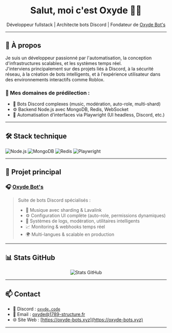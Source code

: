 <h1 align="center">Salut, moi c'est Oxyde 👨‍💻</h1>

<p align="center">
Développeur fullstack | Architecte bots Discord | Fondateur de <a href="https://oxyde-bots.xyz">Oxyde Bot's</a>
</p>

---

## 🚀 À propos

Je suis un développeur passionné par l'automatisation, la conception d'infrastructures scalables, et les systèmes temps réel.  
J'interviens principalement sur des projets liés à Discord, à la sécurité réseau, à la création de bots intelligents, et à l'expérience utilisateur dans des environnements interactifs comme Roblox.

### 🧠 Mes domaines de prédilection :

- 🔁 Bots Discord complexes (music, modération, auto-role, multi-shard)
- ⚙️ Backend Node.js avec MongoDB, Redis, WebSocket
- 🧪 Automatisation d’interfaces via Playwright (UI headless, Discord, etc.)

---

## 🛠️ Stack technique

![Node.js](https://img.shields.io/badge/Node.js-339933?style=for-the-badge&logo=nodedotjs&logoColor=white)
![MongoDB](https://img.shields.io/badge/MongoDB-47A248?style=for-the-badge&logo=mongodb&logoColor=white)
![Redis](https://img.shields.io/badge/Redis-DC382D?style=for-the-badge&logo=redis&logoColor=white)
![Playwright](https://img.shields.io/badge/Playwright-2EAD33?style=for-the-badge&logo=playwright&logoColor=white)

---

## 🧩 Projet principal

### 🎧 [Oxyde Bot's](https://oxyde-bots.xyz)

> Suite de bots Discord spécialisés :
>
> - 🎵 Musique avec sharding & Lavalink
> - ⚙️ Configuration UI complète (auto-role, permissions dynamiques)
> - 🧠 Systèmes de logs, modération, utilitaires intelligents
> - 📈 Monitoring & webhooks temps réel
> - 🌍 Multi-langues & scalable en production

---

## 📊 Stats GitHub

<p align="center">
  <img src="https://github-readme-stats.vercel.app/api?username=OxydeBots&show_icons=true&theme=tokyonight" alt="Stats GitHub" />
</p>

---

## 📫 Contact

- 💬 Discord : [`oxyde.code`](https://discord.com/users/547744111419981825)
- 📧 Email : [oxyde@1789-structure.fr](mailto:oxyde@1789-structure.fr)
- 🌐 Site Web : [https://oxyde-bots.xyz](https://oxyde-bots.xyz)

---
